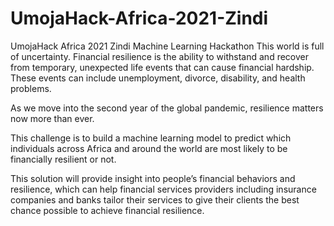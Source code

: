 # UmojaHack-Africa-2021-Zindi
UmojaHack Africa 2021 Zindi Machine Learning Hackathon
This world is full of uncertainty. Financial resilience is the ability to withstand and recover from temporary, unexpected life events that can cause financial hardship. These events can include unemployment, divorce, disability, and health problems.

As we move into the second year of the global pandemic, resilience matters now more than ever.

This challenge is to build a  machine learning model to predict which individuals across Africa and around the world are most likely to be financially resilient or not.

This solution will provide insight into people’s financial behaviors and resilience, which can help financial services providers including insurance companies and banks tailor their services to give their clients the best chance possible to achieve financial resilience.
